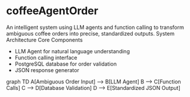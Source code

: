 # coffeeAgentOrder
An intelligent system using LLM agents and function calling to transform ambiguous coffee orders into precise, standardized outputs.
System Architecture
Core Components
- LLM Agent for natural language understanding
- Function calling interface
- PostgreSQL database for order validation
- JSON response generator

graph TD
    A[Ambiguous Order Input] --> B[LLM Agent]
    B --> C[Function Calls]
    C --> D[Database Validation]
    D --> E[Standardized JSON Output]
